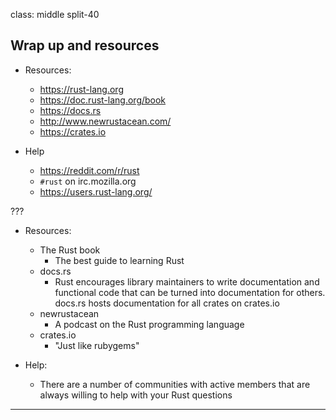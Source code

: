 class: middle split-40
## Wrap up and resources

- Resources:
  - https://rust-lang.org
  - https://doc.rust-lang.org/book
  - https://docs.rs
  - http://www.newrustacean.com/
  - https://crates.io

- Help
  - https://reddit.com/r/rust
  - `#rust` on irc.mozilla.org
  - https://users.rust-lang.org/

???

- Resources:
  - The Rust book
    - The best guide to learning Rust
  - docs.rs
    - Rust encourages library maintainers to write documentation and functional
      code that can be turned into documentation for others. docs.rs hosts
      documentation for all crates on crates.io
  - newrustacean
    - A podcast on the Rust programming language
  - crates.io
    - "Just like rubygems"

- Help:
  - There are a number of communities with active members that are always
    willing to help with your Rust questions
---
